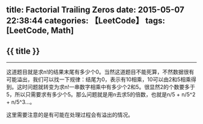 title: Factorial Trailing Zeros
date: 2015-05-07 22:38:44
categories: 【LeetCode】
tags: [LeetCode, Math]
---
## {{ title }} ##

---

这道题目就是求n!的结果末尾有多少个0。当然这道题目不能死算，不然数据很有可能溢出，我们可以找一下规律：结尾为0，表示有10相乘，10可以由2和5相乘得到。这时问题就转变为求n!一串数字相乘中有多少个2和5。很显然2的个数要多于5，所以只需要求有多少个5。那么问题就是用n去求5的倍数，也就是n/5 + n/5^2 + n/5^3...。

这里需要注意的是有可能在处理过程会有溢出的情况。